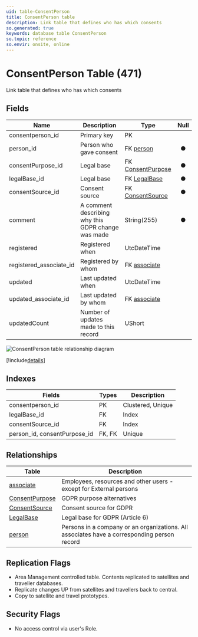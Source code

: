 ```yaml
---
uid: table-ConsentPerson
title: ConsentPerson table
description: Link table that defines who has which consents
so.generated: true
keywords: database table ConsentPerson
so.topic: reference
so.envir: onsite, online
---
```


# ConsentPerson Table (471)

Link table that defines who has which consents

## Fields

| Name | Description | Type | Null |
|------|-------------|------|:----:|
|consentperson\_id|Primary key|PK| |
|person\_id|Person who gave consent|FK [person](person.md)|&#x25CF;|
|consentPurpose\_id|Legal base|FK [ConsentPurpose](consentpurpose.md)|&#x25CF;|
|legalBase\_id|Legal base|FK [LegalBase](legalbase.md)|&#x25CF;|
|consentSource\_id|Consent source|FK [ConsentSource](consentsource.md)|&#x25CF;|
|comment|A comment describing why this GDPR change was made|String(255)|&#x25CF;|
|registered|Registered when|UtcDateTime| |
|registered\_associate\_id|Registered by whom|FK [associate](associate.md)| |
|updated|Last updated when|UtcDateTime| |
|updated\_associate\_id|Last updated by whom|FK [associate](associate.md)| |
|updatedCount|Number of updates made to this record|UShort| |


![ConsentPerson table relationship diagram](./media/ConsentPerson.png)

[!include[details](./includes/consentperson.md)]

## Indexes

| Fields | Types | Description |
|--------|-------|-------------|
|consentperson\_id |PK |Clustered, Unique |
|legalBase\_id |FK |Index |
|consentSource\_id |FK |Index |
|person\_id, consentPurpose\_id |FK, FK |Unique |

## Relationships

| Table|  Description |
|------|-------------|
|[associate](associate.md)  |Employees, resources and other users - except for External persons |
|[ConsentPurpose](consentpurpose.md)  |GDPR purpose alternatives |
|[ConsentSource](consentsource.md)  |Consent source for GDPR |
|[LegalBase](legalbase.md)  |Legal base for GDPR (Article 6) |
|[person](person.md)  |Persons in a company or an organizations. All associates have a corresponding person record |


## Replication Flags

* Area Management controlled table. Contents replicated to satellites and traveller databases.
* Replicate changes UP from satellites and travellers back to central.
* Copy to satellite and travel prototypes.

## Security Flags

* No access control via user's Role.

